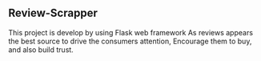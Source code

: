 ## Review-Scrapper
This project is develop by using Flask web framework As reviews appears the best source to drive the consumers attention, Encourage them to buy, and also build trust.
